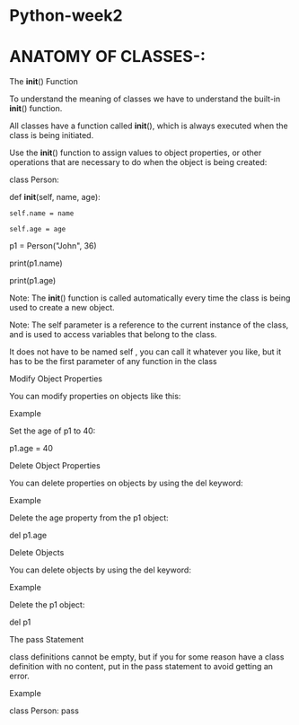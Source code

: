 # Python-week2

# ANATOMY OF CLASSES-:

The __init__() Function

To understand the meaning of classes we have to understand the built-in __init__() function.

All classes have a function called __init__(), which is always executed when the class is being initiated.

Use the __init__() function to assign values to object properties, or other operations that are necessary to do when the object is being created:

class Person:

  def __init__(self, name, age):
  
    self.name = name
    
    self.age = age

p1 = Person("John", 36)

print(p1.name)

print(p1.age)

Note: The __init__() function is called automatically every time the class is being used to create a new object.

Note: The self parameter is a reference to the current instance of the class, and is used to access variables that belong to the class.

It does not have to be named self , you can call it whatever you like, but it has to be the first parameter of any function in the class

Modify Object Properties

You can modify properties on objects like this:

Example

Set the age of p1 to 40:

p1.age = 40

Delete Object Properties

You can delete properties on objects by using the del keyword:

Example

Delete the age property from the p1 object:

del p1.age


Delete Objects

You can delete objects by using the del keyword:

Example

Delete the p1 object:

del p1

The pass Statement

class definitions cannot be empty, but if you for some reason have a class definition with no content, put in the pass statement to avoid getting an error.

Example

class Person:
  pass
